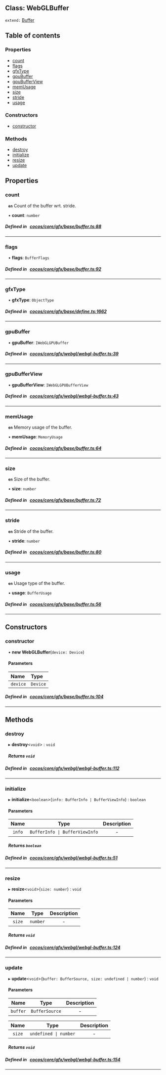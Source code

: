 
## Class: WebGLBuffer


`extend:`
[Buffer](docs/en/gfx/Class/Buffer.md)










<div class="table-of-content">
<h2>Table of contents</h2>


### Properties

- [ count](#count)
- [ flags](#flags)
- [ gfxType](#gfxType)
- [ gpuBuffer](#gpuBuffer)
- [ gpuBufferView](#gpuBufferView)
- [ memUsage](#memUsage)
- [ size](#size)
- [ stride](#stride)
- [ usage](#usage)

### Constructors

- [ constructor](#constructor)

### Methods

- [ destroy](#destroy)
- [ initialize](#initialize)
- [ resize](#resize)
- [ update](#update)
</div>

## Properties


### count
<div style="margin-left: 10px;">




**`en`** Count of the buffer wrt. stride.




•  **count**:
 ``number`` 
</div>

##### Defined in &nbsp;   [cocos/core/gfx/base/buffer.ts:88](https://github.com/cocos-creator/engine/blob/c7bf6b8a9/cocos/core/gfx/base/buffer.ts#L88)&nbsp;


___


### flags
<div style="margin-left: 10px;">




•  **flags**:
 ``BufferFlags`` 
</div>

##### Defined in &nbsp;   [cocos/core/gfx/base/buffer.ts:92](https://github.com/cocos-creator/engine/blob/c7bf6b8a9/cocos/core/gfx/base/buffer.ts#L92)&nbsp;


___


### gfxType
<div style="margin-left: 10px;">




•  **gfxType**:
 ``ObjectType`` 
</div>

##### Defined in &nbsp;   [cocos/core/gfx/base/define.ts:1662](https://github.com/cocos-creator/engine/blob/c7bf6b8a9/cocos/core/gfx/base/define.ts#L1662)&nbsp;


___


### gpuBuffer
<div style="margin-left: 10px;">




•  **gpuBuffer**:
 ``IWebGLGPUBuffer`` 
</div>

##### Defined in &nbsp;   [cocos/core/gfx/webgl/webgl-buffer.ts:39](https://github.com/cocos-creator/engine/blob/c7bf6b8a9/cocos/core/gfx/webgl/webgl-buffer.ts#L39)&nbsp;


___


### gpuBufferView
<div style="margin-left: 10px;">




•  **gpuBufferView**:
 ``IWebGLGPUBufferView`` 
</div>

##### Defined in &nbsp;   [cocos/core/gfx/webgl/webgl-buffer.ts:43](https://github.com/cocos-creator/engine/blob/c7bf6b8a9/cocos/core/gfx/webgl/webgl-buffer.ts#L43)&nbsp;


___


### memUsage
<div style="margin-left: 10px;">




**`en`** Memory usage of the buffer.




•  **memUsage**:
 ``MemoryUsage`` 
</div>

##### Defined in &nbsp;   [cocos/core/gfx/base/buffer.ts:64](https://github.com/cocos-creator/engine/blob/c7bf6b8a9/cocos/core/gfx/base/buffer.ts#L64)&nbsp;


___


### size
<div style="margin-left: 10px;">




**`en`** Size of the buffer.




•  **size**:
 ``number`` 
</div>

##### Defined in &nbsp;   [cocos/core/gfx/base/buffer.ts:72](https://github.com/cocos-creator/engine/blob/c7bf6b8a9/cocos/core/gfx/base/buffer.ts#L72)&nbsp;


___


### stride
<div style="margin-left: 10px;">




**`en`** Stride of the buffer.




•  **stride**:
 ``number`` 
</div>

##### Defined in &nbsp;   [cocos/core/gfx/base/buffer.ts:80](https://github.com/cocos-creator/engine/blob/c7bf6b8a9/cocos/core/gfx/base/buffer.ts#L80)&nbsp;


___


### usage
<div style="margin-left: 10px;">




**`en`** Usage type of the buffer.




•  **usage**:
 ``BufferUsage`` 
</div>

##### Defined in &nbsp;   [cocos/core/gfx/base/buffer.ts:56](https://github.com/cocos-creator/engine/blob/c7bf6b8a9/cocos/core/gfx/base/buffer.ts#L56)&nbsp;


___

<!---->
## Constructors


### constructor
<div style="margin-left: 10px;">

• **new WebGLBuffer**(`device: Device`)

#### Parameters
| Name | Type |
| :------ | :------ |
| `device` | `Device` |





</div>

##### Defined in &nbsp;   [cocos/core/gfx/base/buffer.ts:104](https://github.com/cocos-creator/engine/blob/c7bf6b8a9/cocos/core/gfx/base/buffer.ts#L104)&nbsp;


---

<!---->
## Methods

### destroy
<div style="margin-left: 10px;">

▸   **destroy**<`void`\> : `void`




<!---->
<!--    #### Returns `void` -->
<!---->


##### Returns `void`




</div>

##### Defined in &nbsp;   [cocos/core/gfx/webgl/webgl-buffer.ts:112](https://github.com/cocos-creator/engine/blob/c7bf6b8a9/cocos/core/gfx/webgl/webgl-buffer.ts#L112)&nbsp;
___
### initialize
<div style="margin-left: 10px;">

▸   **initialize**<`boolean`\>(`info: BufferInfo | BufferViewInfo`) : `boolean`




<!---->
<!--    #### Returns `boolean` -->
<!---->

#### Parameters

| Name | Type | Description |
| :------: | :------: | :------: |
| `info` | `BufferInfo \| BufferViewInfo` | - |



##### Returns `boolean`




</div>

##### Defined in &nbsp;   [cocos/core/gfx/webgl/webgl-buffer.ts:51](https://github.com/cocos-creator/engine/blob/c7bf6b8a9/cocos/core/gfx/webgl/webgl-buffer.ts#L51)&nbsp;
___
### resize
<div style="margin-left: 10px;">

▸   **resize**<`void`\>(`size: number`) : `void`




<!---->
<!--    #### Returns `void` -->
<!---->

#### Parameters

| Name | Type | Description |
| :------: | :------: | :------: |
| `size` | `number` | - |



##### Returns `void`




</div>

##### Defined in &nbsp;   [cocos/core/gfx/webgl/webgl-buffer.ts:124](https://github.com/cocos-creator/engine/blob/c7bf6b8a9/cocos/core/gfx/webgl/webgl-buffer.ts#L124)&nbsp;
___
### update
<div style="margin-left: 10px;">

▸   **update**<`void`\>(`buffer: BufferSource, size: undefined | number`) : `void`




<!---->
<!--    #### Returns `void` -->
<!---->

#### Parameters

| Name | Type | Description |
| :------: | :------: | :------: |
| `buffer` | `BufferSource` | - |

| Name | Type | Description |
| :------: | :------: | :------: |
| `size` | `undefined \| number` | - |



##### Returns `void`




</div>

##### Defined in &nbsp;   [cocos/core/gfx/webgl/webgl-buffer.ts:154](https://github.com/cocos-creator/engine/blob/c7bf6b8a9/cocos/core/gfx/webgl/webgl-buffer.ts#L154)&nbsp;
___
<!---->



